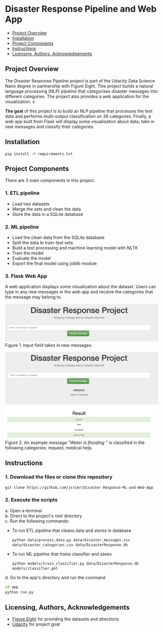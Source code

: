 # Disaster Response Pipeline and Web App
- [Project Overview](#Project-Overview)
- [Installation](#Installation)
- [Project Components](#Components)
- [Instructions](#How-To-Run-This-Project)
- [Licensing, Authors, Acknowledgements](#License)

## Project Overview <a name="Project-Overview"></a>
The Disaster Response Pipeline project is part of the Udacity Data Science Nano degree in partnership with Figure Eight. This project builds a natural language processing (NLP) pipeline that categorizes disaster messages into different categories. The project also provides a web application for the visualization.
s


**The goal** of this project is to build an NLP pipeline that processes the text data and performs multi-output classification on 36 categories. Finally, a web app built from Flask will display some visualization about data, take in new messages and classify their categories.

## Installation <a name="Installation"></a>
```
pip install -r requirements.txt
```

## Project Components <a name="Components"></a>
There are 3 main components in this project.
### 1. ETL pipeline
- Load two datasets
- Merge the sets and clean the data
- Store the data in a SQLite database

### 2. ML pipeline
- Load the clean data from the SQLite database
- Split the data to train-test sets
- Build a text processing and machine learning model with NLTK
- Train the model
- Evaluate the model
- Export the final model using joblib module

### 3. Flask Web App
A web application displays some visualization about the dataset. Users can type in any new messages in the web app and receive the categories that the message may belong to.

![input](img/input.png)
Figure 1. Input field takes in new messages.

![example](img/result.png)
Figure 2. An example message _"Water is flooding "_ is classified in the following categories: request, medical help.


## Instructions <a name="How-To-Run-This-Project"></a>
### 1. Download the files or clone this repository
  ```
  git clone https://github.com/jsrimr/Disaster-Response-ML-and-Web-App
  ```
### 2. Execute the scripts
a. Open a terminal <br>
b. Direct to the project's root directory <br>
c. Run the following commands: <br>
- To run ETL pipeline that cleans data and stores in database
  ```
  python data/process_data.py data/disaster_messages.csv data/disaster_categories.csv data/DisasterResponse.db
  ```
- To run ML pipeline that trains classifier and saves
  ```
  python models/train_classifier.py data/DisasterResponse.db models/classifier.pkl
  ```

d. Go to the app's directory and run the command
```sh
cd app
python run.py
```

## Licensing, Authors, Acknowledgements <a name="License"></a>
* [Figure Eight](https://www.figure-eight.com/) for providing the datasets and directions
* [Udacity](https://www.udacity.com/) for project goal

